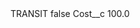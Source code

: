 <?xml version="1.0" encoding="UTF-8"?>
<CustomMetadata xmlns="http://soap.sforce.com/2006/04/metadata" xmlns:xsi="http://www.w3.org/2001/XMLSchema-instance" xmlns:xsd="http://www.w3.org/2001/XMLSchema">
    <label>TRANSIT</label>
    <protected>false</protected>
    <values>
        <field>Cost__c</field>
        <value xsi:type="xsd:double">100.0</value>
    </values>
</CustomMetadata>
